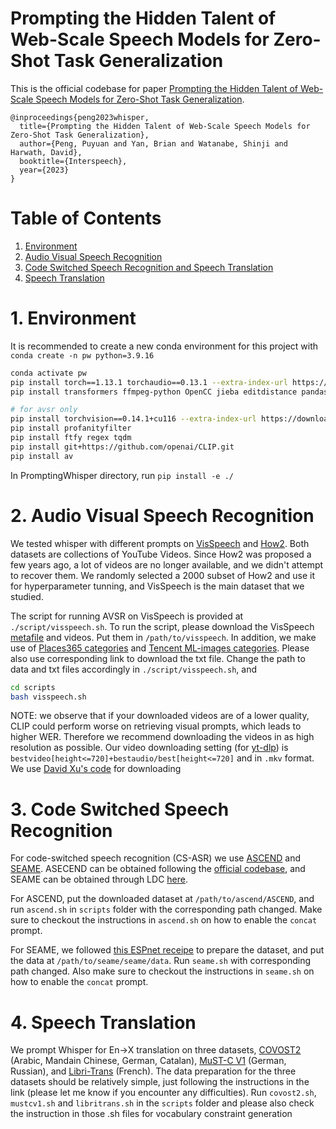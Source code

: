 
# Prompting the Hidden Talent of Web-Scale Speech Models for Zero-Shot Task Generalization
This is the official codebase for paper [Prompting the Hidden Talent of Web-Scale Speech Models
for Zero-Shot Task Generalization](https://arxiv.org/abs/2305.11095).

```
@inproceedings{peng2023whisper,
  title={Prompting the Hidden Talent of Web-Scale Speech Models for Zero-Shot Task Generalization},
  author={Peng, Puyuan and Yan, Brian and Watanabe, Shinji and Harwath, David},
  booktitle={Interspeech},
  year={2023}
}
```

# Table of Contents
1. [Environment](#1-environment)
2. [Audio Visual Speech Recognition](#2-audio-visual-speech-recognition)
3. [Code Switched Speech Recognition and Speech Translation](#3-code-switched-speech-recognition)
4. [Speech Translation](#4-speech-translation)


# 1. Environment
It is recommended to create a new conda environment for this project with `conda create -n pw python=3.9.16`

```bash
conda activate pw
pip install torch==1.13.1 torchaudio==0.13.1 --extra-index-url https://download.pytorch.org/whl/cu116
pip install transformers ffmpeg-python OpenCC jieba editdistance pandas inflect sacrebleu more-itertools 

# for avsr only
pip install torchvision==0.14.1+cu116 --extra-index-url https://download.pytorch.org/whl/cu116
pip install profanityfilter
pip install ftfy regex tqdm
pip install git+https://github.com/openai/CLIP.git
pip install av
```

In PromptingWhisper directory, run `pip install -e ./`

# 2. Audio Visual Speech Recognition
We tested whisper with different prompts on [VisSpeech](https://arxiv.org/abs/2206.07684) and [How2](https://arxiv.org/abs/1811.00347). Both datasets are collections of YouTube Videos. Since How2 was proposed a few years ago, a lot of videos are no longer available, and we didn't attempt to recover them. We randomly selected a 2000 subset of How2 and use it for hyperparameter tunning, and VisSpeech is the main dataset that we studied.

The script for running AVSR on VisSpeech is provided at `./script/visspeech.sh`. To run the script, please download the VisSpeech [metafile](https://gabeur.github.io/data/VisSpeech.zip) and videos. Put them in `/path/to/visspeech`. In addition, we make use of [Places365 categories](https://github.com/CSAILVision/places365/blob/master/categories_places365.txt) and [Tencent ML-images categories](https://github.com/Tencent/tencent-ml-images/blob/master/data/dictionary_and_semantic_hierarchy.txt). Please also use corresponding link to download the txt file. Change the path to data and txt files accordingly in `./script/visspeech.sh`, and

```bash
cd scripts
bash visspeech.sh
```

NOTE: we observe that if your downloaded videos are of a lower quality, CLIP could perform worse on retrieving visual prompts, which leads to higher WER. Therefore we recommend downloading the videos in as high resolution as possible. Our video downloading setting (for [yt-dlp](https://github.com/yt-dlp/yt-dlp)) is `bestvideo[height<=720]+bestaudio/best[height<=720]` and in `.mkv` format. We use [David Xu's code](https://github.com/DavidXu9000/yt-dl) for downloading

# 3. Code Switched Speech Recognition
For code-switched speech recognition (CS-ASR) we use [ASCEND](https://arxiv.org/abs/2112.06223) and [SEAME](https://www.isca-speech.org/archive/pdfs/interspeech_2010/lyu10_interspeech.pdf). ASECEND can be obtained following the [official codebase](https://github.com/HLTCHKUST/ASCEND), and SEAME can be obtained through LDC [here](https://catalog.ldc.upenn.edu/LDC2015S04).

For ASCEND, put the downloaded dataset at `/path/to/ascend/ASCEND`, and run `ascend.sh` in `scripts` folder with the corresponding path changed. Make sure to checkout the instructions in `ascend.sh` on how to enable the `concat` prompt.

For SEAME, we followed [this ESPnet receipe](https://github.com/espnet/espnet/tree/master/egs2/seame/asr1) to prepare the dataset, and put the data at `/path/to/seame/seame/data`. Run `seame.sh` with corresponding path changed. Also make sure to checkout the instructions in `seame.sh` on how to enable the `concat` prompt.

# 4. Speech Translation
We prompt Whisper for En->X translation on three datasets, [COVOST2](https://github.com/facebookresearch/covost) (Arabic, Mandain Chinese, German, Catalan), [MuST-C V1](https://ict.fbk.eu/must-c/) (German, Russian), and [Libri-Trans](https://github.com/alicank/Translation-Augmented-LibriSpeech-Corpus) (French). The data preparation for the three datasets should be relatively simple, just following the instructions in the link (please let me know if you encounter any difficulties). Run `covost2.sh`, `mustcv1.sh` and `libritrans.sh` in the `scripts` folder and please also check the instruction in those .sh files for vocabulary constraint generation
